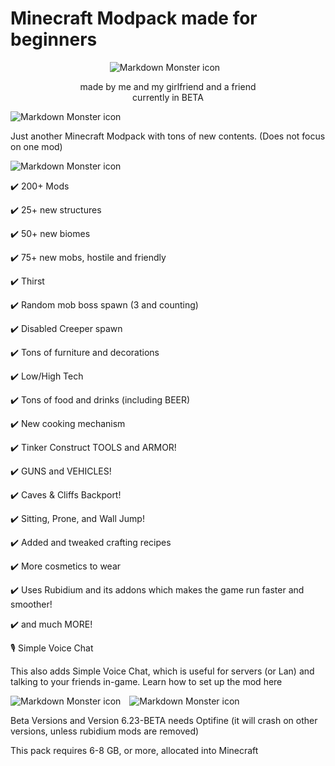 # Minecraft Modpack made for beginners

<p align="center">
  <img src="https://imgur.com/DkX4rpO.png" alt="Markdown Monster icon" style="margin-right: 10px;" />
</p>

<p align="center">
  made by me and my girlfriend and a friend
  <br>
  currently in BETA
</p>

<img src="https://imgur.com/GzkkGr4.png" alt="Markdown Monster icon" style="margin-right: 10px;" />

Just another Minecraft Modpack with tons of new contents. (Does not focus on one mod)

<img src="https://imgur.com/SAQ2pF6.png" alt="Markdown Monster icon" style="margin-right: 10px;" />

✔️ 200+ Mods

✔️ 25+ new structures

✔️ 50+ new biomes

✔️ 75+ new mobs, hostile and friendly

✔️ Thirst

✔️ Random mob boss spawn (3 and counting)

✔️ Disabled Creeper spawn

✔️ Tons of furniture and decorations

✔️ Low/High Tech

✔️ Tons of food and drinks (including BEER)

✔️ New cooking mechanism

✔️ Tinker Construct TOOLS and ARMOR!

✔️ GUNS and VEHICLES!

✔️ Caves & Cliffs Backport!

✔️ Sitting, Prone, and Wall Jump!

✔️ Added and tweaked crafting recipes

✔️ More cosmetics to wear

✔️ Uses Rubidium and its addons which makes the game run faster and smoother!

✔️ and much MORE!


🎙️ Simple Voice Chat

This also adds Simple Voice Chat, which is useful for servers (or Lan) and talking to your friends in-game. Learn how to set up the mod here

<img src="https://imgur.com/zxMdvIt.png" alt="Markdown Monster icon" style="margin-right: 10px;" />

<img src="https://imgur.com/xatML9E.png" alt="Markdown Monster icon" style="margin-right: 10px;" />

Beta Versions and Version 6.23-BETA needs Optifine (it will crash on other versions, unless rubidium mods are removed)

This pack requires 6-8 GB, or more, allocated into Minecraft
